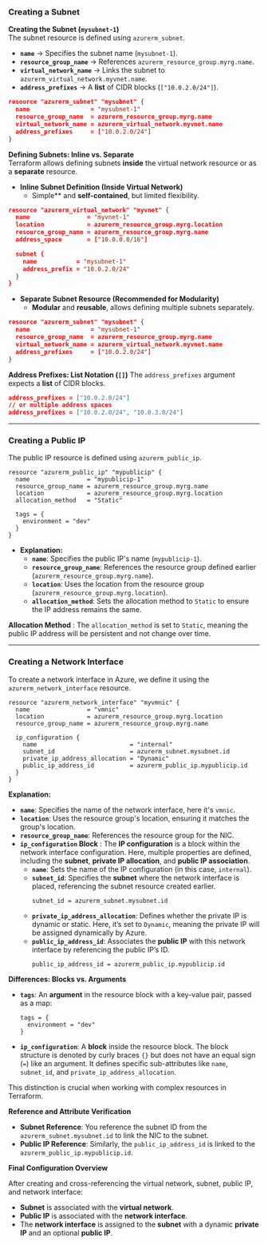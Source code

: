 ### **Creating a Subnet**  
**Creating the Subnet (`mysubnet-1`)**  
The subnet resource is defined using `azurerm_subnet`.  
- **`name`** → Specifies the subnet name (`mysubnet-1`).  
- **`resource_group_name`** → References `azurerm_resource_group.myrg.name`.  
- **`virtual_network_name`** → Links the subnet to `azurerm_virtual_network.myvnet.name`.  
- **`address_prefixes`** → A **list** of CIDR blocks (`["10.0.2.0/24"]`). 
```json
resource "azurerm_subnet" "mysubnet" {
  name                 = "mysubnet-1"
  resource_group_name  = azurerm_resource_group.myrg.name
  virtual_network_name = azurerm_virtual_network.myvnet.name
  address_prefixes     = ["10.0.2.0/24"]
}
``` 
**Defining Subnets: Inline vs. Separate**  
Terraform allows defining subnets **inside** the virtual network resource or as a **separate** resource.  
- **Inline Subnet Definition (Inside Virtual Network)**
    - Simple** and **self-contained**, but limited flexibility.  
```json
resource "azurerm_virtual_network" "myvnet" {
  name                = "myvnet-1"
  location            = azurerm_resource_group.myrg.location
  resource_group_name = azurerm_resource_group.myrg.name
  address_space       = ["10.0.0.0/16"]

  subnet {
    name           = "mysubnet-1"
    address_prefix = "10.0.2.0/24"
  }
}
```
- **Separate Subnet Resource (Recommended for Modularity)** 
    - **Modular** and **reusable**, allows defining multiple subnets separately.
```json
resource "azurerm_subnet" "mysubnet" {
  name                 = "mysubnet-1"
  resource_group_name  = azurerm_resource_group.myrg.name
  virtual_network_name = azurerm_virtual_network.myvnet.name
  address_prefixes     = ["10.0.2.0/24"]
}
```
**Address Prefixes: List Notation (`[]`)**
The `address_prefixes` argument expects a **list** of CIDR blocks.  
```json
address_prefixes = ["10.0.2.0/24"]
// or multiple address spaces
address_prefixes = ["10.0.2.0/24", "10.0.3.0/24"]
```
-----
### **Creating a Public IP**  
The public IP resource is defined using `azurerm_public_ip`.

```hcl
resource "azurerm_public_ip" "mypublicip" {
  name                = "mypublicip-1"
  resource_group_name = azurerm_resource_group.myrg.name
  location            = azurerm_resource_group.myrg.location
  allocation_method   = "Static"

  tags = {
    environment = "dev"
  }
}
```
- **Explanation:**
  - **`name`**: Specifies the public IP's name (`mypublicip-1`).
  - **`resource_group_name`**: References the resource group defined earlier (`azurerm_resource_group.myrg.name`).
  - **`location`**: Uses the location from the resource group (`azurerm_resource_group.myrg.location`).
  - **`allocation_method`**: Sets the allocation method to `Static` to ensure the IP address remains the same.

**Allocation Method**  : The `allocation_method` is set to `Static`, meaning the public IP address will be persistent and not change over time.

-----
### **Creating a Network Interface**
To create a network interface in Azure, we define it using the `azurerm_network_interface` resource.

```hcl
resource "azurerm_network_interface" "myvmnic" {
  name                = "vmnic"
  location            = azurerm_resource_group.myrg.location
  resource_group_name = azurerm_resource_group.myrg.name

  ip_configuration {
    name                          = "internal"
    subnet_id                     = azurerm_subnet.mysubnet.id
    private_ip_address_allocation = "Dynamic"
    public_ip_address_id          = azurerm_public_ip.mypublicip.id
  }
}
```
**Explanation:**
  - **`name`**: Specifies the name of the network interface, here it's `vmnic`.
  - **`location`**: Uses the resource group's location, ensuring it matches the group's location.
  - **`resource_group_name`**: References the resource group for the NIC.
  - **`ip_configuration` Block** : The **IP configuration** is a block within the network interface configuration. Here, multiple properties are defined, including the **subnet**, **private IP allocation**, and **public IP association**.
    - **`name`**: Sets the name of the IP configuration (in this case, `internal`).
    - **`subnet_id`**: Specifies the **subnet** where the network interface is placed, referencing the subnet resource created earlier.
      ```hcl
      subnet_id = azurerm_subnet.mysubnet.id
      ```
    - **`private_ip_address_allocation`**: Defines whether the private IP is dynamic or static. Here, it’s set to `Dynamic`, meaning the private IP will be assigned dynamically by Azure.
    - **`public_ip_address_id`**: Associates the **public IP** with this network interface by referencing the public IP’s ID.
      ```hcl
      public_ip_address_id = azurerm_public_ip.mypublicip.id
      ```
**Differences: Blocks vs. Arguments**
- **`tags`**: An **argument** in the resource block with a key-value pair, passed as a map:
  ```hcl
  tags = {
    environment = "dev"
  }
  ```
- **`ip_configuration`**: A **block** inside the resource block. The block structure is denoted by curly braces `{}` but does not have an equal sign (`=`) like an argument. It defines specific sub-attributes like `name`, `subnet_id`, and `private_ip_address_allocation`.

This distinction is crucial when working with complex resources in Terraform.

**Reference and Attribute Verification**

- **Subnet Reference**: You reference the subnet ID from the `azurerm_subnet.mysubnet.id` to link the NIC to the subnet.
- **Public IP Reference**: Similarly, the `public_ip_address_id` is linked to the `azurerm_public_ip.mypublicip.id`.

**Final Configuration Overview**

After creating and cross-referencing the virtual network, subnet, public IP, and network interface:
- **Subnet** is associated with the **virtual network**.
- **Public IP** is associated with the **network interface**.
- The **network interface** is assigned to the **subnet** with a dynamic **private IP** and an optional **public IP**.

